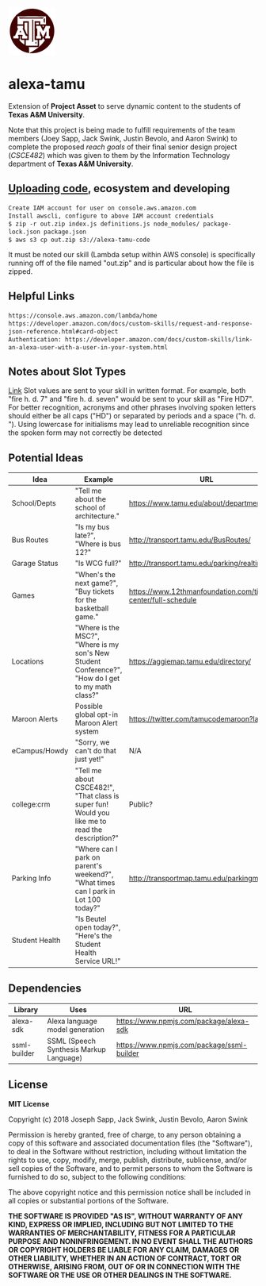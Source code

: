 
![alexa-tamu logo](/logo.png)
# alexa-tamu
Extension of **Project Asset** to serve dynamic content to the students of **Texas A&M University**.

Note that this project is being made to fulfill requirements of the team members (Joey Sapp, Jack Swink, Justin Bevolo, and Aaron Swink) to complete the proposed *reach goals* of their final senior design project (*CSCE482*) which was given to them by the Information Technology department of **Texas A&M University**.

## [Uploading code](https://blog.seanssmith.com/posts/alexa-s3-upload.html), ecosystem and developing
```
Create IAM account for user on console.aws.amazon.com
Install awscli, configure to above IAM account credentials
$ zip -r out.zip index.js definitions.js node_modules/ package-lock.json package.json  
$ aws s3 cp out.zip s3://alexa-tamu-code
```
It must be noted our skill (Lambda setup within AWS console) is specifically running off of the file named "out.zip" and is particular about how the file is zipped.

## Helpful Links 
```
https://console.aws.amazon.com/lambda/home
https://developer.amazon.com/docs/custom-skills/request-and-response-json-reference.html#card-object
Authentication: https://developer.amazon.com/docs/custom-skills/link-an-alexa-user-with-a-user-in-your-system.html
```

## Notes about Slot Types
[Link](https://developer.amazon.com/docs/custom-skills/custom-interaction-model-reference.html#custom-slot-type-values)
Slot values are sent to your skill in written format. For example, both "fire h. d. 7" and "fire h. d. seven" would be sent to your skill as "Fire HD7". For better recognition, acronyms and other phrases involving spoken letters should either be all caps ("HD") or separated by periods and a space ("h. d. "). Using lowercase for initialisms may lead to unreliable recognition since the spoken form may not correctly be detected



## Potential Ideas
| Idea           | Example                                                                                            | URL                                                           |
|----------------|----------------------------------------------------------------------------------------------------|---------------------------------------------------------------|
| School/Depts   | "Tell me about the school of architecture."                                                        | https://www.tamu.edu/about/departments.html                   |
| Bus Routes     | "Is my bus late?", "Where is bus 12?"                                                              | http://transport.tamu.edu/BusRoutes/                          |
| Garage Status  | "Is WCG full?"                                                                                     | http://transport.tamu.edu/parking/realtime.aspx               |
| Games          | "When's the next game?", "Buy tickets for the basketball game."                                    | https://www.12thmanfoundation.com/ticket-center/full-schedule |
| Locations      | "Where is the MSC?", "Where is my son's New Student Conference?", "How do I get to my math class?" | https://aggiemap.tamu.edu/directory/                          |
| Maroon Alerts  | Possible global opt-in Maroon Alert system                                                         | https://twitter.com/tamucodemaroon?lang=en                    |
| eCampus/Howdy  | "Sorry, we can't do that just yet!"                                                                | N/A                                                           |
| college:crm    | "Tell me about CSCE482!", "That class is super fun! Would you like me to read the description?"    | Public?                                                       |
| Parking Info   | "Where can I park on parent's weekend?", "What times can I park in Lot 100 today?"                 | http://transportmap.tamu.edu/parkingmap/                      |
| Student Health | "Is Beutel open today?", "Here's the Student Health Service URL!"                                  |                                                               |
## Dependencies 
| Library      | Uses                                    | URL                                        |
|--------------|-----------------------------------------|--------------------------------------------|
| alexa-sdk    | Alexa language model generation         | https://www.npmjs.com/package/alexa-sdk    |
| ssml-builder | SSML (Speech Synthesis Markup Language) | https://www.npmjs.com/package/ssml-builder |

## License
**MIT License**

Copyright (c) 2018 Joseph Sapp, Jack Swink, Justin Bevolo, Aaron Swink

Permission is hereby granted, free of charge, to any person obtaining a copy
of this software and associated documentation files (the "Software"), to deal
in the Software without restriction, including without limitation the rights
to use, copy, modify, merge, publish, distribute, sublicense, and/or sell
copies of the Software, and to permit persons to whom the Software is
furnished to do so, subject to the following conditions:

The above copyright notice and this permission notice shall be included in all
copies or substantial portions of the Software.

**THE SOFTWARE IS PROVIDED "AS IS", WITHOUT WARRANTY OF ANY KIND, EXPRESS OR
IMPLIED, INCLUDING BUT NOT LIMITED TO THE WARRANTIES OF MERCHANTABILITY,
FITNESS FOR A PARTICULAR PURPOSE AND NONINFRINGEMENT. IN NO EVENT SHALL THE
AUTHORS OR COPYRIGHT HOLDERS BE LIABLE FOR ANY CLAIM, DAMAGES OR OTHER
LIABILITY, WHETHER IN AN ACTION OF CONTRACT, TORT OR OTHERWISE, ARISING FROM,
OUT OF OR IN CONNECTION WITH THE SOFTWARE OR THE USE OR OTHER DEALINGS IN THE
SOFTWARE.**

